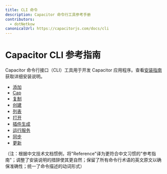 ```yaml
---
title: CLI 命令
description: Capacitor 命令行工具参考手册
contributors:
  - dotNetkow
canonicalUrl: https://capacitorjs.com/docs/cli
---
```


# Capacitor CLI 参考指南

Capacitor 命令行接口（CLI）工具用于开发 Capacitor 应用程序。查看[安装指南](/getting-started/index.md)获取详细安装说明。

- [添加](/cli/add.md)
- [Cap](/cli/cap.md)
- [复制](/cli/copy.md)
- [创建](/cli/create.md)
- [列表](/cli/ls.md)
- [打开](/cli/open.md)
- [插件生成](/cli/plugin-generate.md)
- [运行服务](/cli/serve.md)
- [同步](/cli/sync.md)
- [更新](/cli/update.md)

（注：根据中文技术文档惯例，将"Reference"译为更符合中文习惯的"参考指南"；调整了安装说明的措辞使其更自然；保留了所有命令行术语的英文原文以确保准确性；统一了命令描述的动词形式）